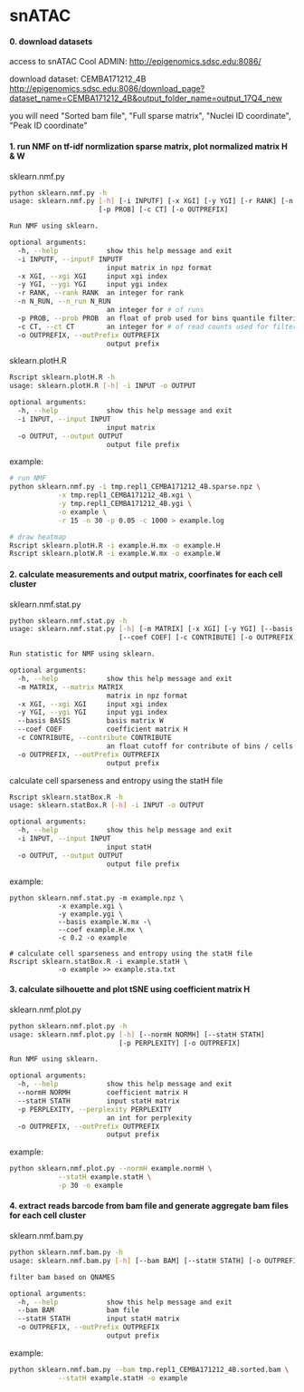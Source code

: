 # snATAC

#### 0. download datasets

access to snATAC Cool ADMIN: http://epigenomics.sdsc.edu:8086/

download dataset: CEMBA171212_4B
	http://epigenomics.sdsc.edu:8086/download_page?dataset_name=CEMBA171212_4B&output_folder_name=output_17Q4_new

you will need "Sorted bam file", "Full sparse matrix", "Nuclei ID coordinate", "Peak ID coordinate" 

#### 1. run NMF on tf-idf normlization sparse matrix, plot normalized matrix H & W

sklearn.nmf.py
```bash
python sklearn.nmf.py -h
usage: sklearn.nmf.py [-h] [-i INPUTF] [-x XGI] [-y YGI] [-r RANK] [-n N_RUN]
                      [-p PROB] [-c CT] [-o OUTPREFIX]

Run NMF using sklearn.

optional arguments:
  -h, --help            show this help message and exit
  -i INPUTF, --inputF INPUTF
                        input matrix in npz format
  -x XGI, --xgi XGI     input xgi index
  -y YGI, --ygi YGI     input ygi index
  -r RANK, --rank RANK  an integer for rank
  -n N_RUN, --n_run N_RUN
                        an integer for # of runs
  -p PROB, --prob PROB  an float of prob used for bins quantile filtering
  -c CT, --ct CT        an integer for # of read counts used for filtering
  -o OUTPREFIX, --outPrefix OUTPREFIX
                        output prefix
```

sklearn.plotH.R
```bash
Rscript sklearn.plotH.R -h
usage: sklearn.plotH.R [-h] -i INPUT -o OUTPUT

optional arguments:
  -h, --help            show this help message and exit
  -i INPUT, --input INPUT
                        input matrix
  -o OUTPUT, --output OUTPUT
                        output file prefix
```

example:
```bash
# run NMF
python sklearn.nmf.py -i tmp.repl1_CEMBA171212_4B.sparse.npz \
			-x tmp.repl1_CEMBA171212_4B.xgi \
			-y tmp.repl1_CEMBA171212_4B.ygi \
			-o example \
			-r 15 -n 30 -p 0.05 -c 1000 > example.log

# draw heatmap
Rscript sklearn.plotH.R -i example.H.mx -o example.H
Rscript sklearn.plotW.R -i example.W.mx -o example.W
```

#### 2. calculate measurements and output matrix, coorfinates for each cell cluster

sklearn.nmf.stat.py
```bash
python sklearn.nmf.stat.py -h
usage: sklearn.nmf.stat.py [-h] [-m MATRIX] [-x XGI] [-y YGI] [--basis BASIS]
                           [--coef COEF] [-c CONTRIBUTE] [-o OUTPREFIX]

Run statistic for NMF using sklearn.

optional arguments:
  -h, --help            show this help message and exit
  -m MATRIX, --matrix MATRIX
                        matrix in npz format
  -x XGI, --xgi XGI     input xgi index
  -y YGI, --ygi YGI     input ygi index
  --basis BASIS         basis matrix W
  --coef COEF           coefficient matrix H
  -c CONTRIBUTE, --contribute CONTRIBUTE
                        an float cutoff for contribute of bins / cells
  -o OUTPREFIX, --outPrefix OUTPREFIX
                        output prefix
```

calculate cell sparseness and entropy using the statH file
```bash
Rscript sklearn.statBox.R -h
usage: sklearn.statBox.R [-h] -i INPUT -o OUTPUT

optional arguments:
  -h, --help            show this help message and exit
  -i INPUT, --input INPUT
                        input statH
  -o OUTPUT, --output OUTPUT
                        output file prefix
```

example:
```
python sklearn.nmf.stat.py -m example.npz \
			-x example.xgi \
			-y example.ygi \
			--basis example.W.mx -\
			--coef example.H.mx \
			-c 0.2 -o example

# calculate cell sparseness and entropy using the statH file
Rscript sklearn.statBox.R -i example.statH \
			-o example >> example.sta.txt
```

#### 3. calculate silhouette and plot tSNE using coefficient matrix H

sklearn.nmf.plot.py
```bash
python sklearn.nmf.plot.py -h
usage: sklearn.nmf.plot.py [-h] [--normH NORMH] [--statH STATH]
                           [-p PERPLEXITY] [-o OUTPREFIX]

Run NMF using sklearn.

optional arguments:
  -h, --help            show this help message and exit
  --normH NORMH         coefficient matrix H
  --statH STATH         input statH matrix
  -p PERPLEXITY, --perplexity PERPLEXITY
                        an int for perplexity
  -o OUTPREFIX, --outPrefix OUTPREFIX
                        output prefix
```

example:
```bash
python sklearn.nmf.plot.py --normH example.normH \
			--statH example.statH \
			-p 30 -o example
```


#### 4. extract reads barcode from bam file and generate aggregate bam files for each cell cluster

sklearn.nmf.bam.py
```bash
python sklearn.nmf.bam.py -h
usage: sklearn.nmf.bam.py [-h] [--bam BAM] [--statH STATH] [-o OUTPREFIX]

filter bam based on QNAMES

optional arguments:
  -h, --help            show this help message and exit
  --bam BAM             bam file
  --statH STATH         input statH matrix
  -o OUTPREFIX, --outPrefix OUTPREFIX
                        output prefix
```

example:
```bash
python sklearn.nmf.bam.py --bam tmp.repl1_CEMBA171212_4B.sorted.bam \
			--statH example.statH -o example
```






